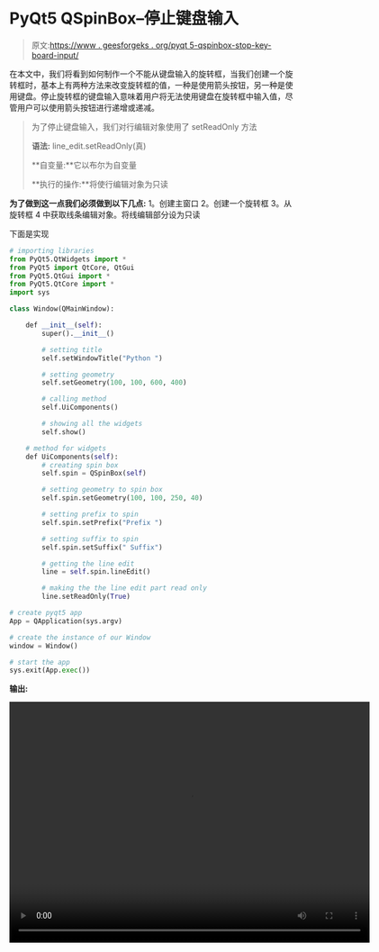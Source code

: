 # PyQt5 QSpinBox–停止键盘输入

> 原文:[https://www . geesforgeks . org/pyqt 5-qspinbox-stop-key-board-input/](https://www.geeksforgeeks.org/pyqt5-qspinbox-stopping-key-board-input/)

在本文中，我们将看到如何制作一个不能从键盘输入的旋转框，当我们创建一个旋转框时，基本上有两种方法来改变旋转框的值，一种是使用箭头按钮，另一种是使用键盘。停止旋转框的键盘输入意味着用户将无法使用键盘在旋转框中输入值，尽管用户可以使用箭头按钮进行递增或递减。

> 为了停止键盘输入，我们对行编辑对象使用了 setReadOnly 方法
> 
> **语法:** line_edit.setReadOnly(真)
> 
> **自变量:**它以布尔为自变量
> 
> **执行的操作:**将使行编辑对象为只读

**为了做到这一点我们必须做到以下几点:**
1。创建主窗口
2。创建一个旋转框
3。从旋转框
4 中获取线条编辑对象。将线编辑部分设为只读

下面是实现

```py
# importing libraries
from PyQt5.QtWidgets import * 
from PyQt5 import QtCore, QtGui
from PyQt5.QtGui import * 
from PyQt5.QtCore import * 
import sys

class Window(QMainWindow):

    def __init__(self):
        super().__init__()

        # setting title
        self.setWindowTitle("Python ")

        # setting geometry
        self.setGeometry(100, 100, 600, 400)

        # calling method
        self.UiComponents()

        # showing all the widgets
        self.show()

    # method for widgets
    def UiComponents(self):
        # creating spin box
        self.spin = QSpinBox(self)

        # setting geometry to spin box
        self.spin.setGeometry(100, 100, 250, 40)

        # setting prefix to spin
        self.spin.setPrefix("Prefix ")

        # setting suffix to spin
        self.spin.setSuffix(" Suffix")

        # getting the line edit
        line = self.spin.lineEdit()

        # making the the line edit part read only
        line.setReadOnly(True)

# create pyqt5 app
App = QApplication(sys.argv)

# create the instance of our Window
window = Window()

# start the app
sys.exit(App.exec())
```

**输出:**

<video class="wp-video-shortcode" id="video-411884-1" width="640" height="428" preload="metadata" controls=""><source type="video/mp4" src="https://media.geeksforgeeks.org/wp-content/uploads/20200512203619/Python-12-05-2020-20_35_55.mp4?_=1">[https://media.geeksforgeeks.org/wp-content/uploads/20200512203619/Python-12-05-2020-20_35_55.mp4](https://media.geeksforgeeks.org/wp-content/uploads/20200512203619/Python-12-05-2020-20_35_55.mp4)</video>